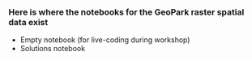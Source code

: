 ### Here is where the notebooks for the GeoPark raster spatial data exist
* Empty notebook (for live-coding during workshop)
* Solutions notebook
